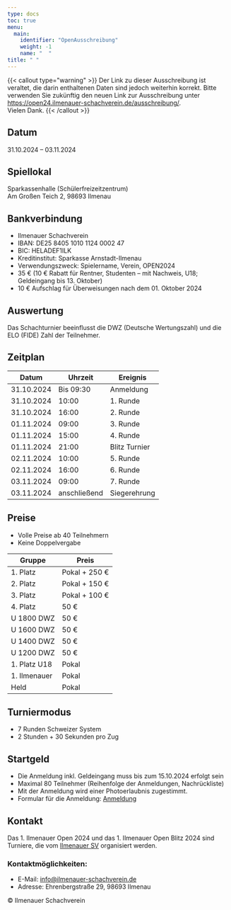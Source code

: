 ```yaml
--- 
type: docs
toc: true
menu: 
  main: 
    identifier: "OpenAusschreibung"
    weight: -1
    name: "  "
title: " "
---
```


{{< callout type="warning" >}}
Der Link zu dieser Ausschreibung ist veraltet, die darin enthaltenen Daten sind jedoch weiterhin korrekt. Bitte verwenden Sie zukünftig den neuen Link zur Ausschreibung unter <a href="https://open24.ilmenauer-schachverein.de/ausschreibung/" target="_self">https://open24.ilmenauer-schachverein.de/ausschreibung/</a>. <br> Vielen Dank.
{{< /callout >}}


## Datum
31.10.2024 – 03.11.2024

## Spiellokal
Sparkassenhalle (Schülerfreizeitzentrum)  
Am Großen Teich 2, 98693 Ilmenau

## Bankverbindung
- Ilmenauer Schachverein
- IBAN: DE25 8405 1010 1124 0002 47
- BIC: HELADEF1ILK
- Kreditinstitut: Sparkasse Arnstadt-Ilmenau
- Verwendungszweck: Spielername, Verein, OPEN2024
- 35 € (10 € Rabatt für Rentner, Studenten – mit Nachweis, U18; Geldeingang bis 13. Oktober)
- 10 € Aufschlag für Überweisungen nach dem 01. Oktober 2024

## Auswertung
Das Schachturnier beeinflusst die DWZ (Deutsche Wertungszahl) und die ELO (FIDE) Zahl der Teilnehmer.

## Zeitplan

| Datum       | Uhrzeit  | Ereignis         |
|-------------|----------|------------------|
| 31.10.2024  | Bis 09:30| Anmeldung        |
| 31.10.2024  | 10:00    | 1. Runde         |
| 31.10.2024  | 16:00    | 2. Runde         |
| 01.11.2024  | 09:00    | 3. Runde         |
| 01.11.2024  | 15:00    | 4. Runde         |
| 01.11.2024  | 21:00    | Blitz Turnier    |
| 02.11.2024  | 10:00    | 5. Runde         |
| 02.11.2024  | 16:00    | 6. Runde         |
| 03.11.2024  | 09:00    | 7. Runde         |
| 03.11.2024  | anschließend | Siegerehrung |

## Preise
- Volle Preise ab 40 Teilnehmern
- Keine Doppelvergabe

| Gruppe       | Preis             |
|--------------|-------------------|
| 1. Platz     | Pokal + 250 €     |
| 2. Platz     | Pokal + 150 €     |
| 3. Platz     | Pokal + 100 €     |
| 4. Platz     | 50 €              |
| U 1800 DWZ   | 50 €              |
| U 1600 DWZ   | 50 €              |
| U 1400 DWZ   | 50 €              |
| U 1200 DWZ   | 50 €              |
| 1. Platz U18 | Pokal             |
| 1. Ilmenauer | Pokal             |
| Held         | Pokal             |

## Turniermodus
- 7 Runden Schweizer System
- 2 Stunden + 30 Sekunden pro Zug

## Startgeld
- Die Anmeldung inkl. Geldeingang muss bis zum 15.10.2024 erfolgt sein
- Maximal 80 Teilnehmer (Reihenfolge der Anmeldungen, Nachrückliste)
- Mit der Anmeldung wird einer Photoerlaubnis zugestimmt.
- Formular für die Anmeldung: [Anmeldung](https://forms.gle/o5GZsLhLGJsfqRNC7)

## Kontakt
Das 1. Ilmenauer Open 2024 und das 1. Ilmenauer Open Blitz 2024 sind Turniere, die vom [Ilmenauer SV](https://ilmenauer-schachverein.de) organisiert werden.

### Kontaktmöglichkeiten:
- E-Mail: [info@ilmenauer-schachverein.de](mailto:info@ilmenauer-schachverein.de)
- Adresse: Ehrenbergstraße 29, 98693 Ilmenau

&copy; Ilmenauer Schachverein
